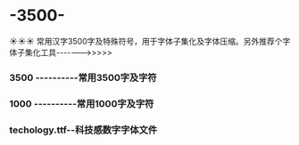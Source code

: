 # -3500-

:sunny::sunny::sunny: 常用汉字3500字及特殊符号，用于字体子集化及字体压缩。另外推荐个字体子集化工具------->>>>>

### 3500 ----------常用3500字及字符

### 1000 ----------常用1000字及字符

### techology.ttf--科技感数字字体文件
